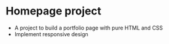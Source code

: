 # Homepage project
- A project to build a portfolio page with pure HTML and CSS
- Implement responsive design
